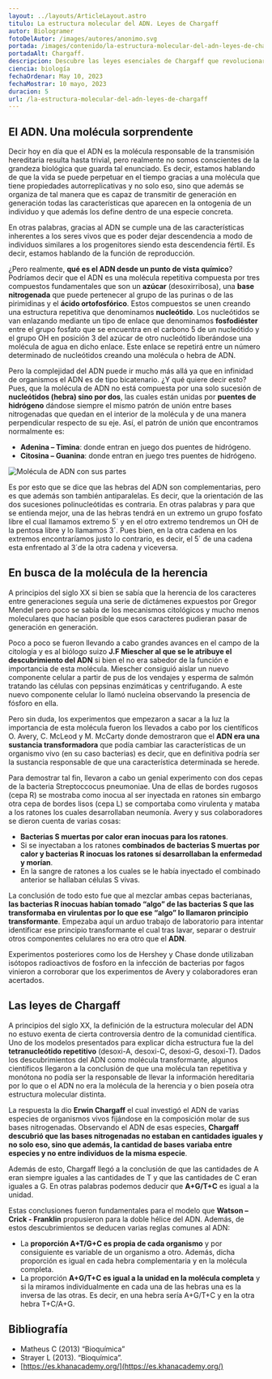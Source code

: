 ```yaml
---
layout: ../layouts/ArticleLayout.astro
titulo: La estructura molecular del ADN. Leyes de Chargaff
autor: Biologramer
fotoDelAutor: /images/autores/anonimo.svg
portada: /images/contenido/la-estructura-molecular-del-adn-leyes-de-chargaff/portada.webp
portadaAlt: Chargaff.
descripcion: Descubre las leyes esenciales de Chargaff que revolucionaron nuestra comprensión del ADN.
ciencia: biología
fechaOrdenar: May 10, 2023
fechaMostrar: 10 mayo, 2023
duracion: 5
url: /la-estructura-molecular-del-adn-leyes-de-chargaff
---
```


## El ADN. Una molécula sorprendente

Decir hoy en día que el ADN es la molécula responsable de la transmisión hereditaria resulta hasta trivial, pero realmente no somos conscientes de la grandeza biológica que guarda tal enunciado. Es decir, estamos hablando de que la vida se puede perpetuar en el tiempo gracias a una molécula que tiene propiedades autorreplicativas y no solo eso, sino que además se organiza de tal manera que es capaz de transmitir de generación en generación todas las características que aparecen en la ontogenia de un individuo y que además los define dentro de una especie concreta.

En otras palabras, gracias al ADN se cumple una de las características inherentes a los seres vivos que es poder dejar descendencia a modo de individuos similares a los progenitores siendo esta descendencia fértil. Es decir, estamos hablando de la función de reproducción.

¿Pero realmente, **qué es el ADN desde un punto de vista químico**? Podríamos decir que el ADN es una molécula repetitiva compuesta por tres compuestos fundamentales que son un **azúcar** (desoxirribosa), una **base nitrogenada** que puede pertenecer al grupo de las purinas o de las pirimidinas y el **ácido ortofosfórico**. Estos compuestos se unen creando una estructura repetitiva que denominamos **nucleótido**. Los nucleótidos se van enlazando mediante un tipo de enlace que denominamos **fosfodiéster** entre el grupo fosfato que se encuentra en el carbono 5 de un nucleótido y el grupo OH en posición 3 del azúcar de otro nucleótido liberándose una molécula de agua en dicho enlace. Este enlace se repetirá entre un número determinado de nucleótidos creando una molécula o hebra de ADN.

Pero la complejidad del ADN puede ir mucho más allá ya que en infinidad de organismos el ADN es de tipo bicatenario. ¿Y qué quiere decir esto? Pues, que la molécula de ADN no está compuesta por una solo sucesión de **nucleótidos (hebra) sino por dos**, las cuales están unidas por **puentes de hidrógeno** dándose siempre el mismo patrón de unión entre bases nitrogenadas que quedan en el interior de la molécula y de una manera perpendicular respecto de su eje. Así, el patrón de unión que encontramos normalmente es:

- **Adenina – Timina**: donde entran en juego dos puentes de hidrógeno.
- **Citosina – Guanina**: donde entran en juego tres puentes de hidrógeno.

![Molécula de ADN con sus partes](/images/contenido/la-estructura-molecular-del-adn-leyes-de-chargaff/adn.webp)

Es por esto que se dice que las hebras del ADN son complementarias, pero es que además son también antiparalelas. Es decir, que la orientación de las dos sucesiones polinucleótidas es contraria. En otras palabras y para que se entienda mejor, una de las hebras tendrá en un extremo un grupo fosfato libre el cual llamamos extremo 5´ y en el otro extremo tendremos un OH de la pentosa libre y lo llamamos 3´. Pues bien, en la otra cadena en los extremos encontraríamos justo lo contrario, es decir, el 5´ de una cadena esta enfrentado al 3´de la otra cadena y viceversa.

## En busca de la molécula de la herencia

A principios del siglo XX si bien se sabía que la herencia de los caracteres entre generaciones seguía una serie de dictámenes expuestos por Gregor Mendel pero poco se sabía de los mecanismos citológicos y mucho menos moleculares que hacían posible que esos caracteres pudieran pasar de generación en generación.

Poco a poco se fueron llevando a cabo grandes avances en el campo de la citología y es al biólogo suizo **J.F Miescher al que se le atribuye el descubrimiento del ADN** si bien el no era sabedor de la función e importancia de esta molécula. Miescher consiguió aislar un nuevo componente celular a partir de pus de los vendajes y esperma de salmón tratando las células con pepsinas enzimáticas y centrifugando. A este nuevo componente celular lo llamó nucleína observando la presencia de fósforo en ella.

Pero sin duda, los experimentos que empezaron a sacar a la luz la importancia de esta molécula fueron los llevados a cabo por los científicos O. Avery, C. McLeod y M. McCarty donde demostraron que el **ADN era una sustancia transformadora** que podía cambiar las características de un organismo vivo (en su caso bacterias) es decir, que en definitiva podría ser la sustancia responsable de que una característica determinada se herede.

Para demostrar tal fin, llevaron a cabo un genial experimento con dos cepas de la bacteria Streptoccocus pneumoniae. Una de ellas de bordes rugosos (cepa R) se mostraba como inocua al ser inyectada en ratones sin embargo otra cepa de bordes lisos (cepa L) se comportaba como virulenta y mataba a los ratones los cuales desarrollaban neumonía. Avery y sus colaboradores se dieron cuenta de varias cosas:

- **Bacterias S muertas por calor eran inocuas para los ratones**.
- Si se inyectaban a los ratones **combinados de bacterias S muertas por calor y bacterias R inocuas los ratones sí desarrollaban la enfermedad y morían**.
- En la sangre de ratones a los cuales se le había inyectado el combinado anterior se hallaban células S vivas.

La conclusión de todo esto fue que al mezclar ambas cepas bacterianas, **las bacterias R inocuas habían tomado “algo” de las bacterias S que las transformaba en virulentas por lo que ese “algo” lo llamaron principio transformante**. Empezaba aquí un arduo trabajo de laboratorio para intentar identificar ese principio transformante el cual tras lavar, separar o destruir otros componentes celulares no era otro que el **ADN**.

Experimentos posteriores como los de Hershey y Chase donde utilizaban isótopos radioactivos de fosforo en la infección de bacterias por fagos vinieron a corroborar que los experimentos de Avery y colaboradores eran acertados.

## Las leyes de Chargaff

A principios del siglo XX, la definición de la estructura molecular del ADN no estuvo exenta de cierta controversia dentro de la comunidad científica. Uno de los modelos presentados para explicar dicha estructura fue la del **tetranucleótido repetitivo** (desoxi-A, desoxi-C, desoxi-G, desoxi-T). Dados los descubrimientos del ADN como molécula transformante, algunos científicos llegaron a la conclusión de que una molécula tan repetitiva y monótona no podía ser la responsable de llevar la información hereditaria por lo que o el ADN no era la molécula de la herencia y o bien poseía otra estructura molecular distinta.

La respuesta la dio **Erwin Chargaff** el cual investigó el ADN de varias especies de organismos vivos fijándose en la composición molar de sus bases nitrogenadas. Observando el ADN de esas especies, **Chargaff descubrió que las bases nitrogenadas no estaban en cantidades iguales y no solo eso, sino que además, la cantidad de bases variaba entre especies y no entre individuos de la misma especie**.

Además de esto, Chargaff llegó a la conclusión de que las cantidades de A eran siempre iguales a las cantidades de T y que las cantidades de C eran iguales a G. En otras palabras podemos deducir que **A+G/T+C** es igual a la unidad.

Estas conclusiones fueron fundamentales para el modelo que **Watson – Crick - Franklin** propusieron para la doble hélice del ADN. Además, de estos descubrimientos se deducen varias reglas comunes al ADN:

- La **proporción A+T/G+C es propia de cada organismo** y por consiguiente es variable de un organismo a otro. Además, dicha proporción es igual en cada hebra complementaria y en la molécula completa.
- La proporción **A+G/T+C es igual a la unidad en la molécula completa** y si la miramos individualmente en cada una de las hebras una es la inversa de las otras. Es decir, en una hebra sería A+G/T+C y en la otra hebra T+C/A+G.

## Bibliografía

- Matheus C (2013) “Bioquímica”
- Strayer L (2013). “Bioquímica”.
- [https://es.khanacademy.org/](https://es.khanacademy.org/)